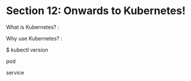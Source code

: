 # Section 12: Onwards to Kubernetes!

What is Kubernetes? : 


Why use Kubernetes? : 


$ kubectl version

pod

service 

